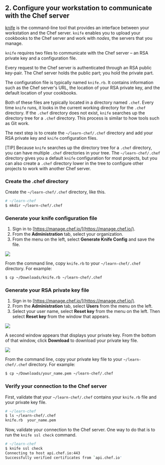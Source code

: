 ## 2. Configure your workstation to communicate with the Chef server

[knife](https://docs.chef.io/knife.html) is the command-line tool that provides an interface between your workstation and the Chef server. `knife` enables you to upload your cookbooks to the Chef server and work with _nodes_, the servers that you manage.

`knife` requires two files to communicate with the Chef server &ndash; an RSA private key and a configuration file.

Every request to the Chef server is authenticated through an RSA public key-pair. The Chef server holds the public part; you hold the private part.

The configuration file is typically named <code class="file-path">knife.rb</code>. It contains information such as the Chef server's URL, the location of your RSA private key, and the default location of your cookbooks.

Both of these files are typically located in a directory named <code class="file-path">.chef</code>. Every time `knife` runs, it looks in the current working directory for the <code class="file-path">.chef</code> directory. If the <code class="file-path">.chef</code> directory does not exist, `knife` searches up the directory tree for a <code class="file-path">.chef</code> directory. This process is similar to how tools such as Git work.

The next step is to create the <code class="file-path">~/learn-chef/.chef</code> directory and add your RSA private key and `knife` configuration files.

[TIP] Because `knife` searches up the directory tree for a <code class="file-path">.chef</code> directory, you can have multiple <code class="file-path">.chef</code> directories in your tree. The <code class="file-path">~/learn-chef/.chef</code> directory gives you a default `knife` configuration for most projects, but you can also create a <code class="file-path">.chef</code> directory lower in the tree to configure other projects to work with another Chef server.

### Create the .chef directory

Create the <code class="file-path">~/learn-chef/.chef</code> directory, like this.

```bash
# ~/learn-chef
$ mkdir ~/learn-chef/.chef
```

### Generate your knife configuration file

1. Sign in to [https://manage.chef.io/](https://manage.chef.io/).
1. From the **Administration** tab, select your organization.
1. From the menu on the left, select **Generate Knife Config** and save the file.

![](misc/manage_generate_knife_config.png)

From the command line, copy <code class="file-path">knife.rb</code> to your <code class="file-path">~/learn-chef/.chef</code> directory. For example:

```bash
$ cp ~/Downloads/knife.rb ~/learn-chef/.chef
```

### Generate your RSA private key file

1. Sign in to [https://manage.chef.io/](https://manage.chef.io/).
1. From the **Administration** tab, select **Users** from the menu on the left.
1. Select your user name, select **Reset key** from the menu on the left. Then select **Reset key** from the window that appears.

![](misc/manage_reset_key.png)

A second window appears that displays your private key. From the bottom of that window, click **Download** to download your private key file.

![](misc/manage_download_key.png)

From the command line, copy your private key file to your <code class="file-path">~/learn-chef/.chef</code> directory. For example:

```bash
$ cp ~/Downloads/your_name.pem ~/learn-chef/.chef
```

### Verify your connection to the Chef server

First, validate that your <code class="file-path">~/learn-chef/.chef</code> contains your <code class="file-path">knife.rb</code> file and your private key file.

```bash
# ~/learn-chef
$ ls ~/learn-chef/.chef
knife.rb  your_name.pem
```

Now, validate your connection to the Chef server. One way to do that is to run the `knife ssl check` command.

```bash
# ~/learn-chef
$ knife ssl check
Connecting to host api.chef.io:443
Successfully verified certificates from `api.chef.io'
```
